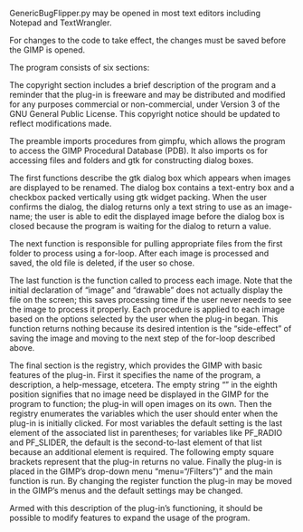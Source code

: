 GenericBugFlipper.py may be opened in most text editors including Notepad and TextWrangler. 

For changes to the code to take effect, the changes must be saved before the GIMP is opened. 

The program consists of six sections:

The copyright section includes a brief description of the program and a reminder that the plug-in is freeware and may be distributed and modified for any purposes commercial or non-commercial, under Version 3 of the GNU General Public License. This copyright notice should be updated to reflect modifications made.

The preamble imports procedures from gimpfu, which allows the program to access the GIMP Procedural Database (PDB). It also imports os for accessing files and folders and gtk for constructing dialog boxes.

The first functions describe the gtk dialog box which appears when images are displayed to be renamed. The dialog box contains a text-entry box and a checkbox packed vertically using gtk widget packing. When the user confirms the dialog, the dialog returns only a text string to use as an image-name; the user is able to edit the displayed image before the dialog box is closed because the program is waiting for the dialog to return a value. 

The next function is responsible for pulling appropriate files from the first folder to process using a for-loop. After each image is processed and saved, the old file is deleted, if the user so chose.

The last function is the function called to process each image. Note that the initial declaration of “image” and “drawable” does not actually display the file on the screen; this saves processing time if the user never needs to see the image to process it properly. Each procedure is applied to each image based on the options selected by the user when the plug-in began. This function returns nothing because its desired intention is the “side-effect” of saving the image and moving to the next step of the for-loop described above. 

The final section is the registry, which provides the GIMP with basic features of the plug-in. First it specifies the name of the program, a description, a help-message, etcetera. The empty string “” in the eighth position signifies that no image need be displayed in the GIMP for the program to function; the plug-in will open images on its own. Then the registry enumerates the variables which the user should enter when the plug-in is initially clicked. For most variables the default setting is the last element of the associated list in parentheses; for variables like PF_RADIO and PF_SLIDER, the default is the second-to-last element of that list because an additional element is required. The following empty square brackets represent that the plug-in returns no value. Finally the plug-in is placed in the GIMP’s drop-down menu “menu=“<Toolbox>/Filters”)” and the main function is run. By changing the register function the plug-in may be moved in the GIMP’s menus and the default settings may be changed.

Armed with this description of the plug-in’s functioning, it should be possible to modify features to expand the usage of the program.
